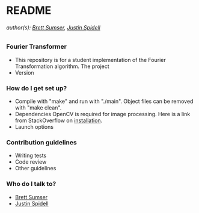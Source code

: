 # README #

###### author(s): [Brett Sumser](https://github.com/bsumser), [Justin Spidell](https://github.com/jace1427)

### Fourier Transformer ###

* This repository is for a student implementation of the Fourier Transformation algorithm. The project  
* Version

### How do I get set up? ###

* Compile with "make" and run with "./main". Object files can be removed with "make clean".
* Dependencies
OpenCV is required for image processing. Here is a link from StackOverflow on [installation](https://stackoverflow.com/questions/65738296/how-to-run-a-simple-opencv-code-in-c-on-linux).
* Launch options

### Contribution guidelines ###

* Writing tests
* Code review
* Other guidelines

### Who do I talk to? ###

* [Brett Sumser](https://github.com/bsumser)
* [Justin Spidell](mailto:jspidell@uoregon.edu)
